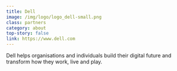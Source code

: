 ```yaml
---
title: Dell
image: /img/logo/logo_dell-small.png
class: partners
category: about
top-story: false
link: https://www.dell.com
---
```


Dell helps organisations and individuals build their digital future and transform how they work, live and play. 
